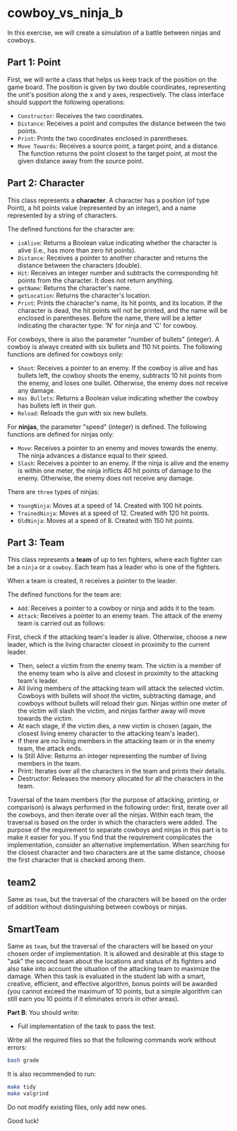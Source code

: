 # cowboy_vs_ninja_b

In this exercise, we will create a simulation of a battle between ninjas and cowboys.

## Part 1: Point

First, we will write a class that helps us keep track of the position on the game board. The position is given by two
double coordinates, representing the unit's position along the x and y axes, respectively. The class interface should
support the following operations:

- `Constructor`: Receives the two coordinates.
- `Distance`: Receives a point and computes the distance between the two points.
- `Print`: Prints the two coordinates enclosed in parentheses.
- `Move Towards`: Receives a source point, a target point, and a distance. The function returns the point closest to the
  target point, at most the given distance away from the source point.

## Part 2: Character

This class represents a **character**. A character has a position (of type Point), a hit points value (represented by an
integer), and a name represented by a string of characters.

The defined functions for the character are:

- `isAlive`: Returns a Boolean value indicating whether the character is alive (i.e., has more than zero hit points).
- `Distance`: Receives a pointer to another character and returns the distance between the characters (double).
- `Hit`: Receives an integer number and subtracts the corresponding hit points from the character. It does not return
  anything.
- `getName`: Returns the character's name.
- `getLocation`: Returns the character's location.
- `Print`: Prints the character's name, its hit points, and its location. If the character is dead, the hit points will
  not be printed, and the name will be enclosed in parentheses. Before the name, there will be a letter indicating the
  character type: 'N' for ninja and 'C' for cowboy.

For cowboys, there is also the parameter "number of bullets" (integer). A cowboy is always created with six bullets and
110 hit points. The following functions are defined for cowboys only:

- `Shoot`: Receives a pointer to an enemy. If the cowboy is alive and has bullets left, the cowboy shoots the enemy,
  subtracts 10 hit points from the enemy, and loses one bullet. Otherwise, the enemy does not receive any damage.
- `Has Bullets`: Returns a Boolean value indicating whether the cowboy has bullets left in their gun.
- `Reload`: Reloads the gun with six new bullets.

For **ninjas**, the parameter "speed" (integer) is defined. The following functions are defined for ninjas only:

- `Move`: Receives a pointer to an enemy and moves towards the enemy. The ninja advances a distance equal to their
  speed.
- `Slash`: Receives a pointer to an enemy. If the ninja is alive and the enemy is within one meter, the ninja inflicts
  40 hit points of damage to the enemy. Otherwise, the enemy does not receive any damage.

There are `three` types of ninjas:

- `YoungNinja`: Moves at a speed of 14. Created with 100 hit points.
- `TrainedNinja`: Moves at a speed of 12. Created with 120 hit points.
- `OldNinja`: Moves at a speed of 8. Created with 150 hit points.

## Part 3: Team

This class represents a **team** of up to ten fighters, where each fighter can be a `ninja` or a `cowboy`. Each team has a
leader who is one of the fighters.

When a team is created, it receives a pointer to the leader.

The defined functions for the team are:

- `Add`: Receives a pointer to a cowboy or ninja and adds it to the team.
- `Attack`: Receives a pointer to an enemy team. The attack of the enemy team is carried out as follows:

First, check if the attacking team's leader is alive. Otherwise, choose a new leader, which is the living character
closest in proximity to the current leader.

- Then, select a victim from the enemy team. The victim is a member of the enemy team who is alive and closest in
  proximity to the attacking team's leader.
- All living members of the attacking team will attack the selected victim. Cowboys with bullets will shoot the victim,
  subtracting damage, and cowboys without bullets will reload their gun. Ninjas within one meter of the victim will
  slash the victim, and ninjas farther away will move towards the victim.
- At each stage, if the victim dies, a new victim is chosen (again, the closest living enemy character to the attacking
  team's leader).
- If there are no living members in the attacking team or in the enemy team, the attack ends.
- Is Still Alive: Returns an integer representing the number of living members in the team.
- Print: Iterates over all the characters in the team and prints their details.
- Destructor: Releases the memory allocated for all the characters in the team.

Traversal of the team members (for the purpose of attacking, printing, or comparison) is always performed in the
following order: first, iterate over all the cowboys, and then iterate over all the ninjas. Within each team, the
traversal is based on the order in which the characters were added. The purpose of the requirement to separate cowboys
and ninjas in this part is to make it easier for you. If you find that the requirement complicates the implementation,
consider an alternative implementation. When searching for the closest character and two characters are at the same
distance, choose the first character that is checked among them.

## team2

Same as `team`, but the traversal of the characters will be based on the order of addition without distinguishing
between cowboys or ninjas.

## SmartTeam

Same as `team`, but the traversal of the characters will be based on your chosen order of implementation. It is allowed
and desirable at this stage to "ask" the second team about the locations and status of its fighters and also take into
account the situation of the attacking team to maximize the damage. When this task is evaluated in the student lab with
a smart, creative, efficient, and effective algorithm, bonus points will be awarded (you cannot exceed the maximum of 10
points, but a simple algorithm can still earn you 10 points if it eliminates errors in other areas).

**Part B**: You should write:

* Full implementation of the task to pass the test.

Write all the required files so that the following commands work without errors:

```bash
bash grade
```

It is also recommended to run:

```bash
make tidy
make valgrind
```

Do not modify existing files, only add new ones.

Good luck!